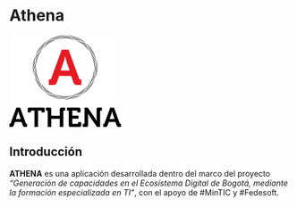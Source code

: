 # Athena

![Athena_Logo](https://github.com/edwannes/Athena/blob/master/unnamed.png)

## Introducción

**ATHENA** es una aplicación desarrollada dentro del marco del proyecto *“Generación de capacidades en el Ecosistema Digital de Bogotá, mediante la formación especializada en TI”*, con el apoyo de #MinTIC y #Fedesoft.
